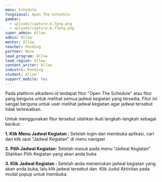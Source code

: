 ```yaml
---
menu: Schedule
fungsional: Open The Schedule
gambar:
  - uploads/capture.6.7png.png
  - uploads/capture.6.77png.png
super_admin: Allow
admin: Allow
mentor: Allow
teacher: Pending
partner: None
lead_program: Allow
lead_region: Allow
content_writer: Allow
industri: Pending
student: Allow
support_mobile: Yes
---
```

P﻿ada platform alkademi.id terdapat fitur "Open The Schedule" atau fitur yang berguna untuk melihat semua  jadwal kegiatan yang tersedia,  Fitur ini sangat berguna untuk user melihat jadwal kegiatan agar jadwal tersebut tidak terlewatkan.

U﻿ntuk menggunakan fitur tersebut silahkan ikuti langkah-langkah sebagai berikut:

**1.﻿ Klik Menu Jadwal Kegiatan :** Setelah login dan membuka aplikasi, cari dan klik opsi "Jadwal Kegiatan" di menu navigasi

**2. Pilih Jadwal Kegiatan:** Setelah masuk pada menu "Jadwal Kegiatan" Silahkan Pilih Kegiatan yang akan anda buka

**3﻿. Klik Jadwal Kegiatan :** Setelah anda menemukan jadwal kegiatan yang akan anda buka, lalu klik jadwal tersebut dan  Klik Judul Aktivitas pada modal popup untuk membuka.